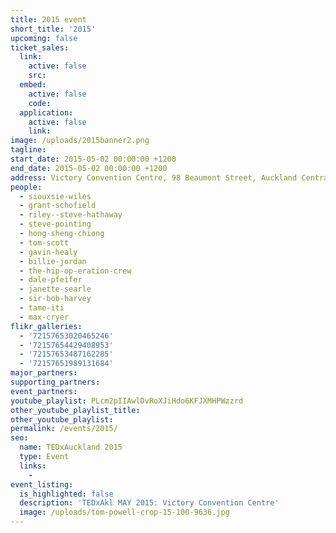 ```yaml
---
title: 2015 event
short_title: '2015'
upcoming: false
ticket_sales:
  link:
    active: false
    src:
  embed:
    active: false
    code:
  application:
    active: false
    link:
image: /uploads/2015banner2.png
tagline:
start_date: 2015-05-02 00:00:00 +1200
end_date: 2015-05-02 00:00:00 +1200
address: Victory Convention Centre, 98 Beaumont Street, Auckland Central, Auckland 1010
people:
  - siouxsie-wiles
  - grant-schofield
  - riley--steve-hathaway
  - steve-pointing
  - hong-sheng-chiong
  - tom-scott
  - gavin-healy
  - billie-jordan
  - the-hip-op-eration-crew
  - dale-pfeifer
  - janette-searle
  - sir-bob-harvey
  - tame-iti
  - max-cryer
flikr_galleries:
  - '72157653020465246'
  - '72157654429408953'
  - '72157653487162285'
  - '72157651989131684'
major_partners:
supporting_partners:
event_partners:
youtube_playlist: PLcm2pIIAwlDvRoXJiHdo6KFJXMHPWzzrd
other_youtube_playlist_title:
other_youtube_playlist:
permalink: /events/2015/
seo:
  name: TEDxAuckland 2015
  type: Event
  links:
    -
event_listing:
  is_highlighted: false
  description: 'TEDxAkl MAY 2015: Victory Convention Centre'
  image: /uploads/tom-powell-crop-15-100-9636.jpg
---
```

